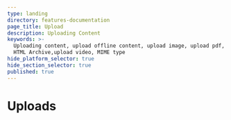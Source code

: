 ```yaml
---
type: landing
directory: features-documentation
page_title: Upload
description: Uploading Content
keywords: >-
  Uploading content, upload offline content, upload image, upload pdf, upload
  HTML Archive,upload video, MIME type
hide_platform_selector: true
hide_section_selector: true
published: true
---
```

# Uploads
